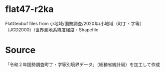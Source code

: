 # flat47-r2ka
FlatGeobuf files from 小地域/国勢調査/2020年/小地域（町丁・字等）（JGD2000）/世界測地系緯度経度・Shapefile

# Source
「令和２年国勢調査町丁・字等別境界データ」（総務省統計局）を加工して作成
